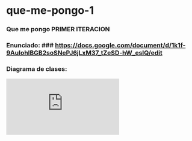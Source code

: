 # que-me-pongo-1
### Que me pongo PRIMER ITERACION ###

### Enunciado: ### https://docs.google.com/document/d/1k1f-9AuIohlBGB2soSNePJ6jLxM37_tZeSD-hW_esIQ/edit

### Diagrama de clases: ###
![](https://github.com/matiasyogui/que-me-pongo-1/blob/main/QMP1.pdf)
